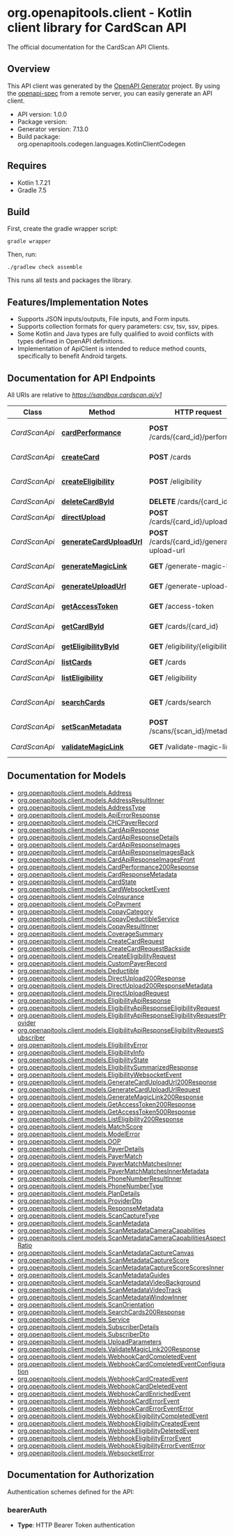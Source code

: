 # org.openapitools.client - Kotlin client library for CardScan API

The official documentation for the CardScan API Clients.

## Overview
This API client was generated by the [OpenAPI Generator](https://openapi-generator.tech) project.  By using the [openapi-spec](https://github.com/OAI/OpenAPI-Specification) from a remote server, you can easily generate an API client.

- API version: 1.0.0
- Package version: 
- Generator version: 7.13.0
- Build package: org.openapitools.codegen.languages.KotlinClientCodegen

## Requires

* Kotlin 1.7.21
* Gradle 7.5

## Build

First, create the gradle wrapper script:

```
gradle wrapper
```

Then, run:

```
./gradlew check assemble
```

This runs all tests and packages the library.

## Features/Implementation Notes

* Supports JSON inputs/outputs, File inputs, and Form inputs.
* Supports collection formats for query parameters: csv, tsv, ssv, pipes.
* Some Kotlin and Java types are fully qualified to avoid conflicts with types defined in OpenAPI definitions.
* Implementation of ApiClient is intended to reduce method counts, specifically to benefit Android targets.

<a id="documentation-for-api-endpoints"></a>
## Documentation for API Endpoints

All URIs are relative to *https://sandbox.cardscan.ai/v1*

| Class | Method | HTTP request | Description |
| ------------ | ------------- | ------------- | ------------- |
| *CardScanApi* | [**cardPerformance**](docs/CardScanApi.md#cardperformance) | **POST** /cards/{card_id}/performance | Card - Send performance data |
| *CardScanApi* | [**createCard**](docs/CardScanApi.md#createcard) | **POST** /cards | Creates a new card |
| *CardScanApi* | [**createEligibility**](docs/CardScanApi.md#createeligibility) | **POST** /eligibility | Create Eligibility Record |
| *CardScanApi* | [**deleteCardById**](docs/CardScanApi.md#deletecardbyid) | **DELETE** /cards/{card_id} | Delete Card |
| *CardScanApi* | [**directUpload**](docs/CardScanApi.md#directupload) | **POST** /cards/{card_id}/upload | Direct Upload |
| *CardScanApi* | [**generateCardUploadUrl**](docs/CardScanApi.md#generatecarduploadurl) | **POST** /cards/{card_id}/generate-upload-url | Card - Generate Upload URL |
| *CardScanApi* | [**generateMagicLink**](docs/CardScanApi.md#generatemagiclink) | **GET** /generate-magic-link | Generate Magic Link |
| *CardScanApi* | [**generateUploadUrl**](docs/CardScanApi.md#generateuploadurl) | **GET** /generate-upload-url | Generate an upload URL |
| *CardScanApi* | [**getAccessToken**](docs/CardScanApi.md#getaccesstoken) | **GET** /access-token | Access Token |
| *CardScanApi* | [**getCardById**](docs/CardScanApi.md#getcardbyid) | **GET** /cards/{card_id} | Get Card by ID |
| *CardScanApi* | [**getEligibilityById**](docs/CardScanApi.md#geteligibilitybyid) | **GET** /eligibility/{eligibility_id} | Get Eligibility |
| *CardScanApi* | [**listCards**](docs/CardScanApi.md#listcards) | **GET** /cards | List Cards |
| *CardScanApi* | [**listEligibility**](docs/CardScanApi.md#listeligibility) | **GET** /eligibility | List Eligibility |
| *CardScanApi* | [**searchCards**](docs/CardScanApi.md#searchcards) | **GET** /cards/search | Search Cards (200) OK |
| *CardScanApi* | [**setScanMetadata**](docs/CardScanApi.md#setscanmetadata) | **POST** /scans/{scan_id}/metadata | Set Scan Metadata |
| *CardScanApi* | [**validateMagicLink**](docs/CardScanApi.md#validatemagiclink) | **GET** /validate-magic-link | Validate Magic Link |


<a id="documentation-for-models"></a>
## Documentation for Models

 - [org.openapitools.client.models.Address](docs/Address.md)
 - [org.openapitools.client.models.AddressResultInner](docs/AddressResultInner.md)
 - [org.openapitools.client.models.AddressType](docs/AddressType.md)
 - [org.openapitools.client.models.ApiErrorResponse](docs/ApiErrorResponse.md)
 - [org.openapitools.client.models.CHCPayerRecord](docs/CHCPayerRecord.md)
 - [org.openapitools.client.models.CardApiResponse](docs/CardApiResponse.md)
 - [org.openapitools.client.models.CardApiResponseDetails](docs/CardApiResponseDetails.md)
 - [org.openapitools.client.models.CardApiResponseImages](docs/CardApiResponseImages.md)
 - [org.openapitools.client.models.CardApiResponseImagesBack](docs/CardApiResponseImagesBack.md)
 - [org.openapitools.client.models.CardApiResponseImagesFront](docs/CardApiResponseImagesFront.md)
 - [org.openapitools.client.models.CardPerformance200Response](docs/CardPerformance200Response.md)
 - [org.openapitools.client.models.CardResponseMetadata](docs/CardResponseMetadata.md)
 - [org.openapitools.client.models.CardState](docs/CardState.md)
 - [org.openapitools.client.models.CardWebsocketEvent](docs/CardWebsocketEvent.md)
 - [org.openapitools.client.models.CoInsurance](docs/CoInsurance.md)
 - [org.openapitools.client.models.CoPayment](docs/CoPayment.md)
 - [org.openapitools.client.models.CopayCategory](docs/CopayCategory.md)
 - [org.openapitools.client.models.CopayDeductibleService](docs/CopayDeductibleService.md)
 - [org.openapitools.client.models.CopayResultInner](docs/CopayResultInner.md)
 - [org.openapitools.client.models.CoverageSummary](docs/CoverageSummary.md)
 - [org.openapitools.client.models.CreateCardRequest](docs/CreateCardRequest.md)
 - [org.openapitools.client.models.CreateCardRequestBackside](docs/CreateCardRequestBackside.md)
 - [org.openapitools.client.models.CreateEligibilityRequest](docs/CreateEligibilityRequest.md)
 - [org.openapitools.client.models.CustomPayerRecord](docs/CustomPayerRecord.md)
 - [org.openapitools.client.models.Deductible](docs/Deductible.md)
 - [org.openapitools.client.models.DirectUpload200Response](docs/DirectUpload200Response.md)
 - [org.openapitools.client.models.DirectUpload200ResponseMetadata](docs/DirectUpload200ResponseMetadata.md)
 - [org.openapitools.client.models.DirectUploadRequest](docs/DirectUploadRequest.md)
 - [org.openapitools.client.models.EligibilityApiResponse](docs/EligibilityApiResponse.md)
 - [org.openapitools.client.models.EligibilityApiResponseEligibilityRequest](docs/EligibilityApiResponseEligibilityRequest.md)
 - [org.openapitools.client.models.EligibilityApiResponseEligibilityRequestProvider](docs/EligibilityApiResponseEligibilityRequestProvider.md)
 - [org.openapitools.client.models.EligibilityApiResponseEligibilityRequestSubscriber](docs/EligibilityApiResponseEligibilityRequestSubscriber.md)
 - [org.openapitools.client.models.EligibilityError](docs/EligibilityError.md)
 - [org.openapitools.client.models.EligibilityInfo](docs/EligibilityInfo.md)
 - [org.openapitools.client.models.EligibilityState](docs/EligibilityState.md)
 - [org.openapitools.client.models.EligibilitySummarizedResponse](docs/EligibilitySummarizedResponse.md)
 - [org.openapitools.client.models.EligibilityWebsocketEvent](docs/EligibilityWebsocketEvent.md)
 - [org.openapitools.client.models.GenerateCardUploadUrl200Response](docs/GenerateCardUploadUrl200Response.md)
 - [org.openapitools.client.models.GenerateCardUploadUrlRequest](docs/GenerateCardUploadUrlRequest.md)
 - [org.openapitools.client.models.GenerateMagicLink200Response](docs/GenerateMagicLink200Response.md)
 - [org.openapitools.client.models.GetAccessToken200Response](docs/GetAccessToken200Response.md)
 - [org.openapitools.client.models.GetAccessToken500Response](docs/GetAccessToken500Response.md)
 - [org.openapitools.client.models.ListEligibility200Response](docs/ListEligibility200Response.md)
 - [org.openapitools.client.models.MatchScore](docs/MatchScore.md)
 - [org.openapitools.client.models.ModelError](docs/ModelError.md)
 - [org.openapitools.client.models.OOP](docs/OOP.md)
 - [org.openapitools.client.models.PayerDetails](docs/PayerDetails.md)
 - [org.openapitools.client.models.PayerMatch](docs/PayerMatch.md)
 - [org.openapitools.client.models.PayerMatchMatchesInner](docs/PayerMatchMatchesInner.md)
 - [org.openapitools.client.models.PayerMatchMatchesInnerMetadata](docs/PayerMatchMatchesInnerMetadata.md)
 - [org.openapitools.client.models.PhoneNumberResultInner](docs/PhoneNumberResultInner.md)
 - [org.openapitools.client.models.PhoneNumberType](docs/PhoneNumberType.md)
 - [org.openapitools.client.models.PlanDetails](docs/PlanDetails.md)
 - [org.openapitools.client.models.ProviderDto](docs/ProviderDto.md)
 - [org.openapitools.client.models.ResponseMetadata](docs/ResponseMetadata.md)
 - [org.openapitools.client.models.ScanCaptureType](docs/ScanCaptureType.md)
 - [org.openapitools.client.models.ScanMetadata](docs/ScanMetadata.md)
 - [org.openapitools.client.models.ScanMetadataCameraCapabilities](docs/ScanMetadataCameraCapabilities.md)
 - [org.openapitools.client.models.ScanMetadataCameraCapabilitiesAspectRatio](docs/ScanMetadataCameraCapabilitiesAspectRatio.md)
 - [org.openapitools.client.models.ScanMetadataCaptureCanvas](docs/ScanMetadataCaptureCanvas.md)
 - [org.openapitools.client.models.ScanMetadataCaptureScore](docs/ScanMetadataCaptureScore.md)
 - [org.openapitools.client.models.ScanMetadataCaptureScoreScoresInner](docs/ScanMetadataCaptureScoreScoresInner.md)
 - [org.openapitools.client.models.ScanMetadataGuides](docs/ScanMetadataGuides.md)
 - [org.openapitools.client.models.ScanMetadataVideoBackground](docs/ScanMetadataVideoBackground.md)
 - [org.openapitools.client.models.ScanMetadataVideoTrack](docs/ScanMetadataVideoTrack.md)
 - [org.openapitools.client.models.ScanMetadataWindowInner](docs/ScanMetadataWindowInner.md)
 - [org.openapitools.client.models.ScanOrientation](docs/ScanOrientation.md)
 - [org.openapitools.client.models.SearchCards200Response](docs/SearchCards200Response.md)
 - [org.openapitools.client.models.Service](docs/Service.md)
 - [org.openapitools.client.models.SubscriberDetails](docs/SubscriberDetails.md)
 - [org.openapitools.client.models.SubscriberDto](docs/SubscriberDto.md)
 - [org.openapitools.client.models.UploadParameters](docs/UploadParameters.md)
 - [org.openapitools.client.models.ValidateMagicLink200Response](docs/ValidateMagicLink200Response.md)
 - [org.openapitools.client.models.WebhookCardCompletedEvent](docs/WebhookCardCompletedEvent.md)
 - [org.openapitools.client.models.WebhookCardCompletedEventConfiguration](docs/WebhookCardCompletedEventConfiguration.md)
 - [org.openapitools.client.models.WebhookCardCreatedEvent](docs/WebhookCardCreatedEvent.md)
 - [org.openapitools.client.models.WebhookCardDeletedEvent](docs/WebhookCardDeletedEvent.md)
 - [org.openapitools.client.models.WebhookCardEnrichedEvent](docs/WebhookCardEnrichedEvent.md)
 - [org.openapitools.client.models.WebhookCardErrorEvent](docs/WebhookCardErrorEvent.md)
 - [org.openapitools.client.models.WebhookCardErrorEventError](docs/WebhookCardErrorEventError.md)
 - [org.openapitools.client.models.WebhookEligibilityCompletedEvent](docs/WebhookEligibilityCompletedEvent.md)
 - [org.openapitools.client.models.WebhookEligibilityCreatedEvent](docs/WebhookEligibilityCreatedEvent.md)
 - [org.openapitools.client.models.WebhookEligibilityDeletedEvent](docs/WebhookEligibilityDeletedEvent.md)
 - [org.openapitools.client.models.WebhookEligibilityErrorEvent](docs/WebhookEligibilityErrorEvent.md)
 - [org.openapitools.client.models.WebhookEligibilityErrorEventError](docs/WebhookEligibilityErrorEventError.md)
 - [org.openapitools.client.models.WebsocketError](docs/WebsocketError.md)


<a id="documentation-for-authorization"></a>
## Documentation for Authorization


Authentication schemes defined for the API:
<a id="bearerAuth"></a>
### bearerAuth

- **Type**: HTTP Bearer Token authentication

